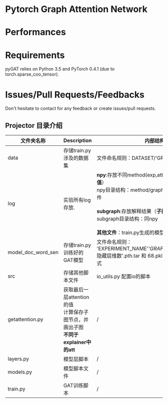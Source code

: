 # Pytorch Graph Attention Network

# Performances

# Requirements

pyGAT relies on Python 3.5 and PyTorch 0.4.1 (due to torch.sparse_coo_tensor).

# Issues/Pull Requests/Feedbacks

Don't hesitate to contact for any feedback or create issues/pull requests.

## Projector 目录介绍
| 文件夹名称     | Description  | 内部结构介绍|
|----------|-------------------|--------------|
| data  | 存储train.py涉及的数据集  |文件命名规则：DATASET/'GRAPH_TYPE'|
| log  | 实验所有log存放.  |**npy**:存放不同method(exp,att,grad,gat)的解释结果（**数值**）<br>npy目录结构：method/graph_type/label_idx/*.npy文件<br><br>**subgraph**:存放解释结果（**子图**）<br>subgraph目录结构：同npy<br><br>**其他文件**：train.py生成的模型训练tfevents|
| model_doc_word_sen  | 存储train.py训练好的GAT模型  |文件命名规则：<br>'EXPERIMENT_NAME'_'GRAPH_TYPE'_'method'_h'GCN隐藏层维数'.pth.tar 和 68.pkl是同一个模型的不同保存形式|
| src  | 存储其他脚本文件  |io_utils.py 配置io的脚本|
| getattention.py  | 获取最后一层attention的值 <br>计算保存子图节点，并画出子图 <br>**不同于explainer中的att**  |/|
|layers.py |模型层脚本|/|
|models.py |模型脚本文件|/|
|train.py |GAT训练脚本|/|
